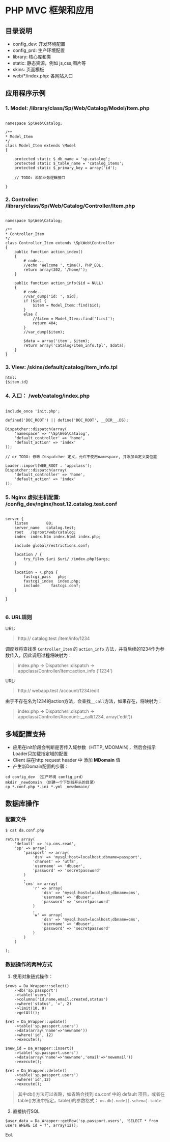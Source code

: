 # PHP MVC 框架和应用

## 目录说明

* config_dev: 开发环境配置
* config_prd: 生产环境配置
* library: 核心库和类
* static: 静态资源，例如 js,css,图片等
* skins: 页面模板
* web/*/index.php: 各网站入口

## 应用程序示例

### 1. Model: /library/class/Sp/Web/Catalog/Model/Item.php
~~~

namespace Sp\Web\Catalog;

/**
* Model_Item
*/
class Model_Item extends \Model
{
	
	protected static $_db_name = 'sp.catalog';
	protected static $_table_name = 'catalog_items';
	protected static $_primary_key = array('id');
	
	// TODO: 添加业务逻辑接口
	
}

~~~

### 2. Controller: /library/class/Sp/Web/Catalog/Controller/Item.php
~~~

namespace Sp\Web\Catalog;

/**
* Controller_Item
*/
class Controller_Item extends \Sp\Web\Controller
{
	public function action_index()
	{
		# code...
		//echo 'Welcome ', time(), PHP_EOL;
		return array(302, '/home/');
	}
	
	public function action_info($id = NULL)
	{
		# code...
		//var_dump('id: ', $id);
		if ($id) {
			$item = Model_Item::find($id);
		}
		else {
			//$item = Model_Item::find('first');
			return 404;
		}
		//var_dump($item);
		
		$data = array('item', $item);
		return array('catalog/item_info.tpl', $data);
	}
}

~~~

### 3. View: /skins/default/catalog/item_info.tpl
~~~
html:
{$item.id}
~~~


### 4. 入口： /web/catalog/index.php
~~~

include_once 'init.php';

defined('DOC_ROOT') || define('DOC_ROOT', __DIR__.DS);

Dispatcher::dispatch(array(
	'namespace' => '\Sp\Web\Catalog',
	'default_controller' => 'home',
	'default_action' => 'index'
));

// or TODO: 修改 Dispatcher 定义，允许不使用namespace, 并添加自定义类位置

Loader::import(WEB_ROOT . 'appclass');
Dispatcher::dispatch(array(
	'default_controller' => 'home',
	'default_action' => 'index'
));

~~~

### 5. Nginx 虚拟主机配置: /config_dev/nginx/host.12.catalog.test.conf
~~~

server {
	listen		  80;
	server_name	  catalog.test;
	root   /sproot/web/catalog;
	index  index.htm index.html index.php;

	include global/restrictions.conf;

	location / {
		try_files $uri $uri/ /index.php?$args;
	}

	location ~ \.php$ {
		fastcgi_pass   php;
		fastcgi_index  index.php;
		include		fastcgi.conf;
	}

}


~~~

### 6. URL规则

URL: 

> http:// catalog.test /item/info/1234

调度器将查找类 `Controller_Item` 的 `action_info` 方法，并将后续的1234作为参数传入，因此调用过程将映射为：

> index.php -> Dispatcher::dispatch -> appclass/Controller/Item::action_info ('1234')


URL:

> http:// webapp.test /account/1234/edit

由于不存在名为1234的action方法，会查找`__call`方法，如果存在，将映射为：

> index.php -> Dispatcher::dispatch -> appclass/Controller/Account::__call(1234, array('edit'))




## 多域配置支持
* 应用在init阶段会判断是否传入域参数（HTTP_MDOMAIN），然后会指示Loader只加载指定域的配置
* Client 端在http request header 中 添加 **MDomain** 值
* 产生新Domain配置的步骤：

~~~
cd config_dev （生产环境 config_prd）
mkdir _newdomain （创建一个下划线开头的目录）
cp *.conf.php *.ini *.yml _newdomain/
~~~


## 数据库操作
### 配置文件

	$ cat da.conf.php

~~~
return array(
	'default' => 'sp.cms.read',
	'sp' => array(
		'passport' => array(
			'dsn' => 'mysql:host=localhost;dbname=passport',
			'charset' => 'utf8',
			'username' => 'dbuser',
			'password' => 'secretpassword'
		)
		,
		'cms' => array(
			'r' => array(
				'dsn' => 'mysql:host=localhost;dbname=cms',
				'username' => 'dbuser',
				'password' => 'secretpassword'
			)
			,
			'w' => array(
				'dsn' => 'mysql:host=localhost;dbname=cms',
				'username' => 'dbuser',
				'password' => 'secretpassword'
			)
		)
	)
	
);
~~~
### 数据操作的两种方式

1. 使用对象链式操作：

~~~
$rows = Da_Wrapper::select()
	->db('sp.passport')
	->table('users')
	->columns('id,name,email,created,status')
	->where('status', '=', 2)
	->limit(10, 0)
	->getAll();

$ret = Da_Wrapper::update()
	->table('sp.passport.users')
	->data(array('name'=>'newname'))
	->where('id', 12)
	->execute();

$new_id = Da_Wrapper::insert()
	->table('sp.passport.users')
	->data(array('name'=>'newname','email'=>'newemail'))
	->execute();

$ret = Da_Wrapper::delete()
	->table('sp.passport.users')
	->where('id',12)
	->execute();
~~~

> 其中db()方法可以省略，如省略会找到 da.conf 中的 default 项目，或者在table()方法中指定，table()的参数格式： `ns.db[.node][.schema].table`

2. 直接执行SQL

~~~
$user_data = Da_Wrapper::getRow('sp.passport.users', 'SELECT * from users WHERE id = ?', array(12));
~~~

Eol.

